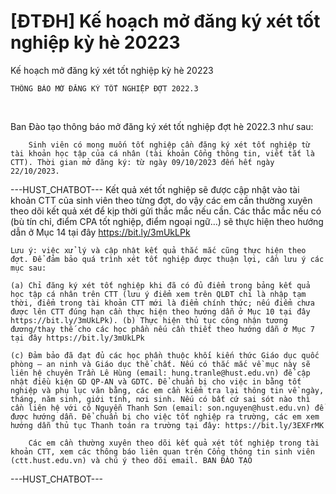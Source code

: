 # [ĐTĐH] Kế hoạch mở đăng ký xét tốt nghiệp kỳ hè 20223

Kế hoạch mở đăng ký xét tốt nghiệp kỳ hè 20223
        
	THÔNG BÁO MỞ ĐĂNG KÝ TỐT NGHIỆP ĐỢT 2022.3
 

Ban Đào tạo thông báo mở đăng ký xét tốt nghiệp đợt hè 2022.3 như sau:

	
		Sinh viên có mong muốn tốt nghiệp cần đăng ký xét tốt nghiệp từ tài khoản học tập của cá nhân (tài khoản Cổng thông tin, viết tắt là CTT). Thời gian mở đăng ký: từ ngày 09/10/2023 đến hết ngày 22/10/2023. 
 ---HUST_CHATBOT---
Kết quả xét tốt nghiệp sẽ được cập nhật vào tài khoản CTT của sinh viên theo từng đợt, do vậy các em cần thường xuyên theo dõi kết quả xét để kịp thời gửi thắc mắc nếu cần. Các thắc mắc nếu có (bù tín chỉ, điểm CPA tốt nghiệp, điểm ngoại ngữ…) sẽ thực hiện theo hướng dẫn ở Mục 14 tại đây https://bit.ly/3mUkLPk

	Lưu ý: việc xử lý và cập nhật kết quả thắc mắc cũng thực hiện theo đợt. Để đảm bảo quá trình xét tốt nghiệp được thuận lợi, cần lưu ý các mục sau:

	(a) Chỉ đăng ký xét tốt nghiệp khi đã có đủ điểm trong bảng kết quả học tập cá nhân trên CTT (lưu ý điểm xem trên QLĐT chỉ là nhập tạm thời, điểm trong tài khoản CTT mới là điểm chính thức; nếu điểm chưa được lên CTT đúng hạn cần thực hiện theo hướng dẫn ở Mục 10 tại đây https://bit.ly/3mUkLPk). (b) Thực hiện thủ tục công nhận tương đương/thay thế cho các học phần nếu cần thiết theo hướng dẫn ở Mục 7 tại đây https://bit.ly/3mUkLPk

	(c) Đảm bảo đã đạt đủ các học phần thuộc khối kiến thức Giáo dục quốc phòng – an ninh và Giáo dục thể chất. Nếu có thắc mắc về mục này sẽ liên hệ chuyên Trần Lê Hùng (email: hung.tranle@hust.edu.vn) để cập nhật điều kiện GD QP-AN và GDTC. Để chuẩn bị cho việc in bằng tốt nghiệp và phụ lục văn bằng, các em cần kiểm tra lại thông tin về ngày, tháng, năm sinh, giới tính, nơi sinh. Nếu có bất cứ sai sót nào thì cần liên hệ với cô Nguyễn Thanh Sơn (email: son.nguyen@hust.edu.vn) để được hướng dẫn. Để chuẩn bị cho việc tốt nghiệp ra trường, các em xem hướng dẫn thủ tục Thanh toán ra trường tại đây: https://bit.ly/3EXFrMK
	
		Các em cần thường xuyên theo dõi kết quả xét tốt nghiệp trong tài khoản CTT, xem các thông báo liên quan trên Cổng thông tin sinh viên (ctt.hust.edu.vn) và chú ý theo dõi email. BAN ĐÀO TẠO 
 ---HUST_CHATBOT---